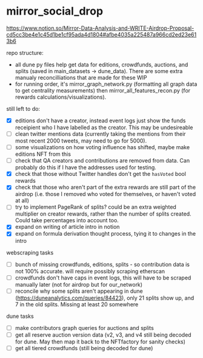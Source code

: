 # mirror_social_drop
 
https://www.notion.so/Mirror-Data-Analysis-and-WRITE-Airdrop-Proposal-cd5cc3be4e1c45d1be1cf95ada4d1804#afbe4035a225487a966cd2ed23e613b6

repo structure:

- all dune py files help get data for editions, crowdfunds, auctions, and splits (saved in main_datasets -> dune_data). There are some extra manualy reconcilliations that are made for these WIP
- for running order, it's mirror_graph_network.py (formatting all graph data to get centrality measurements) then mirror_all_features_recon.py (for rewards calculations/visualizations).

still left to do:
- [x]  editions don't have a creator, instead event logs just show the funds receipient who I have labelled as the creator. This may be undesireable 
- [ ]  clean twitter mentions data (currently taking the mentions from their most recent 2000 tweets, may need to go for 5000). 
- [ ]  some visualizations on how voting influence has shifted, maybe make editions NFT from this
- [ ]  check that QA creators and contributions are removed from data. Can probably do this if I have the addresses used for testing.
- [x]  check that those without Twitter handles don't get the `hasVoted` bool rewards
- [x]  check that those who aren't part of the extra rewards are still part of the airdrop (i.e. those I removed who voted for themselves, or haven't voted at all)
- [ ]  try to implement PageRank of splits? could be an extra weighted multiplier on creator rewards, rather than the number of splits created. Could take percentages into account too.
- [x]  expand on writing of article intro in notion
- [x]  expand on formula derivation thought process, tying it to changes in the intro

webscraping tasks
- [ ]  bunch of missing crowdfunds, editions, splits - so contribution data is not 100% accurate. will require possibly scraping etherscan 
- [ ]  crowdfunds don't have caps in event logs, this will have to be scraped manually later (not for airdrop but for our_network)
- [ ]  reconcile why some splits aren't appearing in dune (https://duneanalytics.com/queries/84423), only 21 splits show up, and 7 in the old splits. Missing at least 20 somewhere

dune tasks
- [ ]  make contributors graph queries for auctions and splits
- [ ]  get all reserve auction version data (v2, v3, and v4 still being decoded for dune. May then map it back to the NFTfactory for sanity checks)
- [ ]  get all tiered crowdfunds (still being decoded for dune)